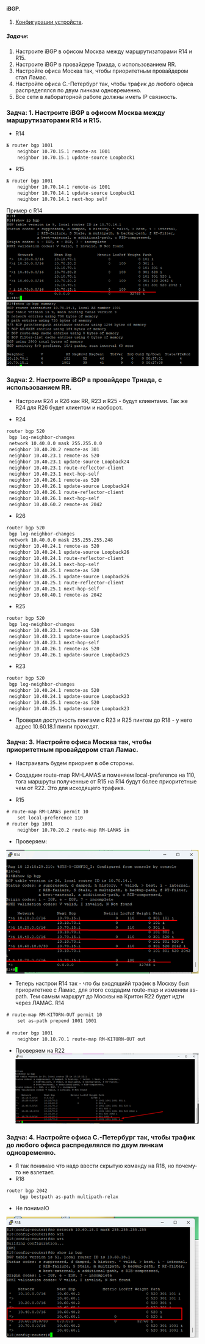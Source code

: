 #### iBGP.
 1. [Конфигурации устройств](configs/).

##### Задачи:
1. Настроите iBGP в офисом Москва между маршрутизаторами R14 и R15.
2. Настроите iBGP в провайдере Триада, с использованием RR.
3. Настройте офиса Москва так, чтобы приоритетным провайдером стал Ламас.
4. Настройте офиса С.-Петербург так, чтобы трафик до любого офиса распределялся по двум линкам одновременно.
5. Все сети в лабораторной работе должны иметь IP связность.

### Задча: 1. Настроите iBGP в офисом Москва между маршрутизаторами R14 и R15.


- R14
```
№ router bgp 1001
    neighbor 10.70.15.1 remote-as 1001
    neighbor 10.70.15.1 update-source Loopback1

```

- R15
```
№ router bgp 1001
    neighbor 10.70.14.1 remote-as 1001
    neighbor 10.70.14.1 update-source Loopback1
    neighbor 10.70.14.1 next-hop self
```
Пример с R14
![alt text](image.png)
![alt text](image-1.png)

### Задча: 2. Настроите iBGP в провайдере Триада, с использованием RR.
- Настроим R24 и R26 как RR, R23 и R25 - будут клиентами. Так же R24 для R26 будет клиентом и наоборот.

- R24
```
router bgp 520
 bgp log-neighbor-changes
 network 10.40.0.0 mask 255.255.0.0
 neighbor 10.40.20.2 remote-as 301
 neighbor 10.40.23.1 remote-as 520
 neighbor 10.40.23.1 update-source Loopback24
 neighbor 10.40.23.1 route-reflector-client
 neighbor 10.40.23.1 next-hop-self
 neighbor 10.40.26.1 remote-as 520
 neighbor 10.40.26.1 update-source Loopback24
 neighbor 10.40.26.1 route-reflector-client
 neighbor 10.40.26.1 next-hop-self
 neighbor 10.40.60.2 remote-as 2042

```

- R26
```
router bgp 520
 bgp log-neighbor-changes
 network 10.40.0.0 mask 255.255.255.248
 neighbor 10.40.24.1 remote-as 520
 neighbor 10.40.24.1 update-source Loopback26
 neighbor 10.40.24.1 route-reflector-client
 neighbor 10.40.24.1 next-hop-self
 neighbor 10.40.25.1 remote-as 520
 neighbor 10.40.25.1 update-source Loopback26
 neighbor 10.40.25.1 route-reflector-client
 neighbor 10.40.25.1 next-hop-self
 neighbor 10.60.40.1 remote-as 2042

```

- R25
```
router bgp 520
 bgp log-neighbor-changes
 neighbor 10.40.23.1 remote-as 520
 neighbor 10.40.23.1 update-source Loopback25
 neighbor 10.40.23.1 next-hop-self
 neighbor 10.40.26.1 remote-as 520
 neighbor 10.40.26.1 update-source Loopback25
```
- R23
```
router bgp 520
 bgp log-neighbor-changes
 neighbor 10.40.24.1 remote-as 520
 neighbor 10.40.24.1 update-source Loopback23
 neighbor 10.40.25.1 remote-as 520
 neighbor 10.40.25.1 update-source Loopback23
```
- Проверил доступность пингами с R23 и R25 пингом до R18 - у него адрес 
10.60.18.1 пинги проходят.

### Задча: 3. Настройте офиса Москва так, чтобы приоритетным провайдером стал Ламас.
- Настраивать будем приориет в обе стороны.
- Создадим route-map RM-LAMAS и поменяем local-preference на 110, тога маршруты полученные от R15 на R14 будут более приоритетные чем от R22. Это для исходящего трафика.

- R15
```
# route-map RM-LAMAS permit 10
    set local-preference 110
# router bgp 1001
    neighbor 10.70.20.2 route-map RM-LAMAS in 

```
- Проверяем:

![alt text](image-2.png)

- Теперь настрои R14 так - что бы входящийй трафик в Москву был приоритетнее с Ламас, для этого создадим route-map и изменим as-path. Тем самым маршрут до Москвы на Критон R22 будет идти через ЛАМАС.
R14
```
# route-map RM-KITORN-OUT permit 10
    set as-path prepend 1001 1001

# router bgp 1001
    neighbor 10.10.70.1 route-map RM-KITORN-OUT out

```
- Проверяем на R22
![alt text](image-3.png)


### Задча: 4. Настройте офиса С.-Петербург так, чтобы трафик до любого офиса распределялся по двум линкам одновременно.
- Я так понимаю что надо ввести скрытую команду на R18, но почему-то не взлетает.
- R18
```
router bgp 2042
     bgp bestpath as-path multipath-relax

```

- Не понимаЮ

![alt text](image-4.png)